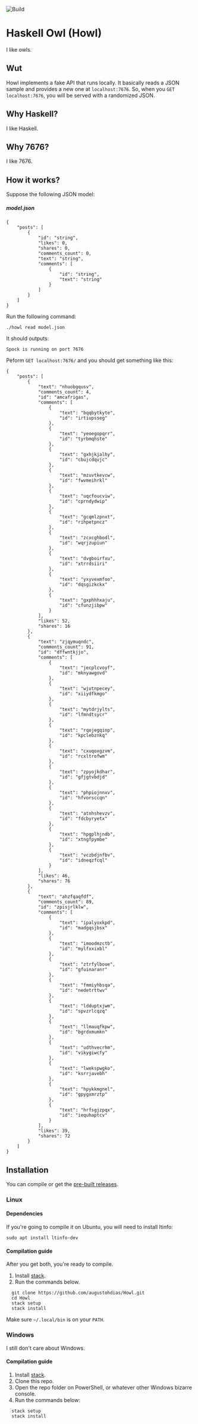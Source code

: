 ![Build](https://ci.appveyor.com/api/projects/status/github/augustohdias/Howl?svg=true)

# Haskell Owl (Howl)
I like owls.

## Wut

Howl implements a fake API that runs locally. It basically reads a JSON sample and provides a new one at `localhost:7676`. So, when you `GET localhost:7676`, you will be served with a randomized JSON.

## Why Haskell?

I like Haskell.

## Why 7676?

I like 7676.

## How it works?

Suppose the following JSON model:

##### model.json
```
{
    "posts": [
        {
            "id": "string",
            "likes": 0,
            "shares": 0,
            "comments_count": 0,
            "text": "string",
            "comments": [
                {
                    "id": "string",
                    "text": "string"
                }
            ]
        }
    ]
}
```

Run the following command:

```
./howl read model.json
```

It should outputs:
```
Spock is running on port 7676
```
Peform `GET localhost:7676/` and you should get something like this:

```
{
	"posts": [
		{
			"text": "nhuobgqusv",
			"comments_count": 4,
			"id": "amcafrigas",
			"comments": [
				{
					"text": "bqqbytkyte",
					"id": "irtiupsseg"
				},
				{
					"text": "yeoegopqrr",
					"id": "tyrbmqhste"
				},
				{
					"text": "gxhjkjalhy",
					"id": "cbujcdqvjc"
				},
				{
					"text": "mzuvtkevcw",
					"id": "fwvmeihrkl"
				},
				{
					"text": "uqcfoucviw",
					"id": "cprndydwip"
				},
				{
					"text": "gcqmlzpnxt",
					"id": "rihpetpncz"
				},
				{
					"text": "zcxcghbodl",
					"id": "wqrjzupiun"
				},
				{
					"text": "dvgboirfxu",
					"id": "xtrrdsiiri"
				},
				{
					"text": "yxyvexmfoo",
					"id": "dqsgizkckx"
				},
				{
					"text": "gxphhhxaju",
					"id": "cfunzjibpw"
				}
			],
			"likes": 52,
			"shares": 16
		},
		{
			"text": "zjqymuqndc",
			"comments_count": 91,
			"id": "dffwntkjjo",
			"comments": [
				{
					"text": "jecplcvoyf",
					"id": "mknyawgovd"
				},
				{
					"text": "wjutnpecey",
					"id": "xiiydfkmgo"
				},
				{
					"text": "mytdrjylts",
					"id": "lfmndtsycr"
				},
				{
					"text": "rqojegqinp",
					"id": "kpclebznkq"
				},
				{
					"text": "cxuqoxgzvm",
					"id": "rcxltrofwm"
				},
				{
					"text": "zpyojkdhar",
					"id": "gfjgtvbdjd"
				},
				{
					"text": "phpiojnnxv",
					"id": "hfvorsccqn"
				},
				{
					"text": "atnhshevzv",
					"id": "fdcbyryetx"
				},
				{
					"text": "hpgplhjndb",
					"id": "xtngfpymbe"
				},
				{
					"text": "vczbdjnfbv",
					"id": "idneqzfcql"
				}
			],
			"likes": 46,
			"shares": 76
		},
		{
			"text": "ahzfqaqfdf",
			"comments_count": 89,
			"id": "zpisjrlklw",
			"comments": [
				{
					"text": "ipalyoxkpd",
					"id": "madgqsjbsx"
				},
				{
					"text": "imoodmzctb",
					"id": "mylfxxixbl"
				},
				{
					"text": "ztrfylboue",
					"id": "gfuinaranr"
				},
				{
					"text": "fmmiyhbsqa",
					"id": "nedetrttwv"
				},
				{
					"text": "ldduptxjwm",
					"id": "spvzrlcqzq"
				},
				{
					"text": "llmauqfkpw",
					"id": "bgrdxmumkn"
				},
				{
					"text": "udthvecrhm",
					"id": "vikygiwcfy"
				},
				{
					"text": "lwekspwgko",
					"id": "ksrrjavebh"
				},
				{
					"text": "hpykkmgnel",
					"id": "gpygxmrztp"
				},
				{
					"text": "hrfsgjzpqx",
					"id": "iequhaptcv"
				}
			],
			"likes": 39,
			"shares": 72
		}
	]
}

```

## Installation

You can compile or get the [pre-built releases](https://github.com/augustohdias/Howl/releases).

### Linux

#### Dependencies

If you're going to compile it on Ubuntu, you will need to install ltinfo: 

```
sudo apt install ltinfo-dev
```

#### Compilation guide

After you get both, you're ready to compile.

1. Install [stack](https://docs.haskellstack.org/en/stable/README/).
2. Run the commands below.
```
  git clone https://github.com/augustohdias/Howl.git
  cd Howl
  stack setup
  stack install
```
 
Make sure `~/.local/bin` is on your `PATH`.


### Windows

I still don't care about Windows.

#### Compilation guide

1. Install [stack](https://docs.haskellstack.org/en/stable/README/).
2. Clone this repo.
3. Open the repo folder on PowerShell, or whatever other Windows bizarre console.
4. Run the commands below:
 
```
  stack setup
  stack install
```
